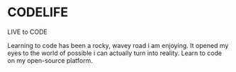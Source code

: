 # CODELIFE
LIVE to CODE

Learning to code has been a rocky, wavey road i am enjoying. It opened my eyes to the world of possible i can actually turn into reality. Learn to code on my open-source platform. 

